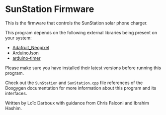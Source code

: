 # SunStation Firmware

This is the firmware that controls the SunStation solar phone charger.

This program depends on the following external libraries being present on your system:
 - <a href="https://github.com/adafruit/Adafruit_NeoPixel"> Adafruit_Neopixel </a>
 - <a href="https://github.com/bblanchon/ArduinoJson"> ArduinoJson </a>
 - <a href="https://github.com/contrem/arduino-timer"> arduino-timer </a>
 
Please make sure you have installed their latest versions before running this program.

Check out the ```SunStation``` and ```SunStation.cpp``` file references of the Doxgygen documentation for more information about this program and its interfaces.

Written by Loïc Darboux with guidance from Chris Falconi and Ibrahim Hashim.
 
